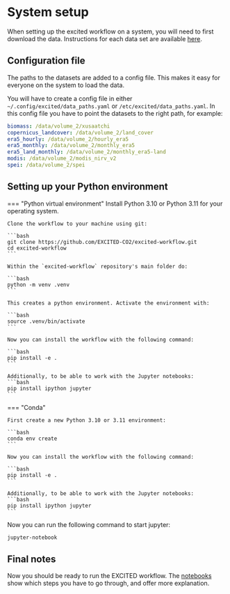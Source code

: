 # System setup
When setting up the excited workflow on a system, you will need to first download the data.
Instructions for each data set are available [here](input_data.md).

## Configuration file
The paths to the datasets are added to a config file. 
This makes it easy for everyone on the system to load the data.

You will have to create a config file in either `~/.config/excited/data_paths.yaml` or `/etc/excited/data_paths.yaml`.
In this config file you have to point the datasets to the right path, for example:

```yaml
biomass: /data/volume_2/xusaatchi
copernicus_landcover: /data/volume_2/land_cover
era5_hourly: /data/volume_2/hourly_era5
era5_monthly: /data/volume_2/monthly_era5
era5_land_monthly: /data/volume_2/monthly_era5-land
modis: /data/volume_2/modis_nirv_v2
spei: /data/volume_2/spei
```

## Setting up your Python environment

=== "Python virtual environment"
    Install Python 3.10 or Python 3.11 for your operating system.

    Clone the workflow to your machine using git:

    ```bash
    git clone https://github.com/EXCITED-CO2/excited-workflow.git
    cd excited-workflow
    ```

    Within the `excited-workflow` repository's main folder do:

    ```bash
    python -m venv .venv
    ```

    This creates a python environment. Activate the environment with:

    ```bash
    source .venv/bin/activate
    ```

    Now you can install the workflow with the following command:

    ```bash
    pip install -e .
    ```

    Additionally, to be able to work with the Jupyter notebooks:
    ```bash
    pip install ipython jupyter
    ```

=== "Conda"

    First create a new Python 3.10 or 3.11 environment:

    ```bash
    conda env create 
    ```

    Now you can install the workflow with the following command:

    ```bash
    pip install -e .
    ```

    Additionally, to be able to work with the Jupyter notebooks:
    ```bash
    pip install ipython jupyter
    ```


Now you can run the following command to start jupyter:
```bash
jupyter-notebook
```

## Final notes

Now you should be ready to run the EXCITED workflow.
The [notebooks](workflow_notebooks.md) show which steps you have to go through, and offer more explanation.
